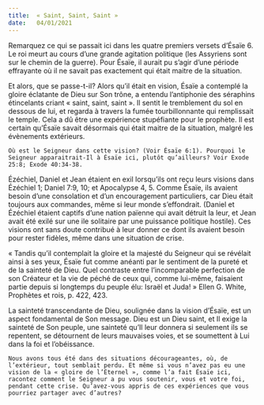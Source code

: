 ```yaml
---
title:  « Saint, Saint, Saint »
date:   04/01/2021
---
```


Remarquez ce qui se passait ici dans les quatre premiers versets d’Ésaïe 6. Le roi meurt au cours d’une grande agitation politique (les Assyriens sont sur le chemin de la guerre). Pour Ésaïe, il aurait pu s’agir d’une période effrayante où il ne savait pas exactement qui était maitre de la situation.

Et alors, que se passe-t-il? Alors qu’il était en vision, Ésaïe a contemplé la gloire éclatante de Dieu sur Son trône, a entendu l’antiphonie des séraphins étincelants criant « saint, saint, saint ». Il sentit le tremblement du sol en dessous de lui, et regarda à travers la fumée tourbillonnante qui remplissait le temple. Cela a dû être une expérience stupéfiante pour le prophète. Il est certain qu’Ésaïe savait désormais qui était maitre de la situation, malgré les évènements extérieurs.

`Où est le Seigneur dans cette vision? (Voir Ésaïe 6:1). Pourquoi le Seigneur apparaitrait-Il à Ésaïe ici, plutôt qu’ailleurs? Voir Exode 25:8; Exode 40:34-38.`

Ézéchiel, Daniel et Jean étaient en exil lorsqu’ils ont reçu leurs visions dans Ézéchiel 1; Daniel 7:9, 10; et Apocalypse 4, 5. Comme Ésaïe, ils avaient besoin d’une consolation et d’un encouragement particuliers, car Dieu était toujours aux commandes, même si leur monde s’effondrait. (Daniel et Ézéchiel étaient captifs d’une nation païenne qui avait détruit la leur, et Jean avait été exilé sur une ile solitaire par une puissance politique hostile). Ces visions ont sans doute contribué à leur donner ce dont ils avaient besoin pour rester fidèles, même dans une situation de crise.

« Tandis qu’il contemplait la gloire et la majesté du Seigneur qui se révélait ainsi à ses yeux, Ésaïe fut comme anéanti par le sentiment de la pureté et de la sainteté de Dieu. Quel contraste entre l’incomparable perfection de son Créateur et la vie de péché de ceux qui, comme lui-même, faisaient partie depuis si longtemps du peuple élu: Israël et Juda! » Ellen G. White, Prophètes et rois, p. 422, 423.

La sainteté transcendante de Dieu, soulignée dans la vision d’Ésaïe, est un aspect fondamental de Son message. Dieu est un Dieu saint, et Il exige la sainteté de Son peuple, une sainteté qu’Il leur donnera si seulement ils se repentent, se détournent de leurs mauvaises voies, et se soumettent à Lui dans la foi et l’obéissance.

`Nous avons tous été dans des situations décourageantes, où, de l’extérieur, tout semblait perdu. Et même si vous n’avez pas eu une vision de la « gloire de l’Éternel », comme l’a fait Ésaïe ici, racontez comment le Seigneur a pu vous soutenir, vous et votre foi, pendant cette crise. Qu’avez-vous appris de ces expériences que vous pourriez partager avec d’autres?`